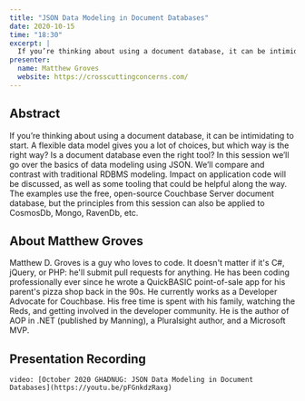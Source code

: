 ```yaml
---
title: "JSON Data Modeling in Document Databases"
date: 2020-10-15
time: "18:30"
excerpt: |
  If you’re thinking about using a document database, it can be intimidating to start. A flexible data model gives you a lot of choices, but which way is the right way? Is a document database even the right tool? In this session we’ll go over the basics of data modeling using JSON. We’ll compare and contrast with traditional RDBMS modeling. Impact on application code will be discussed, as well as some tooling that could be helpful along the way. The examples use the free, open-source Couchbase Server document database, but the principles from this session can also be applied to CosmosDb, Mongo, RavenDb, etc.
presenter:
  name: Matthew Groves
  website: https://crosscuttingconcerns.com/
---
```


## Abstract

If you’re thinking about using a document database, it can be intimidating to start. A flexible data model gives you a lot of choices, but which way is the right way? Is a document database even the right tool? In this session we’ll go over the basics of data modeling using JSON. We’ll compare and contrast with traditional RDBMS modeling. Impact on application code will be discussed, as well as some tooling that could be helpful along the way. The examples use the free, open-source Couchbase Server document database, but the principles from this session can also be applied to CosmosDb, Mongo, RavenDb, etc.

## About Matthew Groves

Matthew D. Groves is a guy who loves to code. It doesn't matter if it's C#, jQuery, or PHP: he'll submit pull requests for anything. He has been coding professionally ever since he wrote a QuickBASIC point-of-sale app for his parent's pizza shop back in the 90s. He currently works as a Developer Advocate for Couchbase. His free time is spent with his family, watching the Reds, and getting involved in the developer community. He is the author of AOP in .NET (published by Manning), a Pluralsight author, and a Microsoft MVP.

## Presentation Recording

`video: [October 2020 GHADNUG: JSON Data Modeling in Document Databases](https://youtu.be/pFGnkdzRaxg)`

